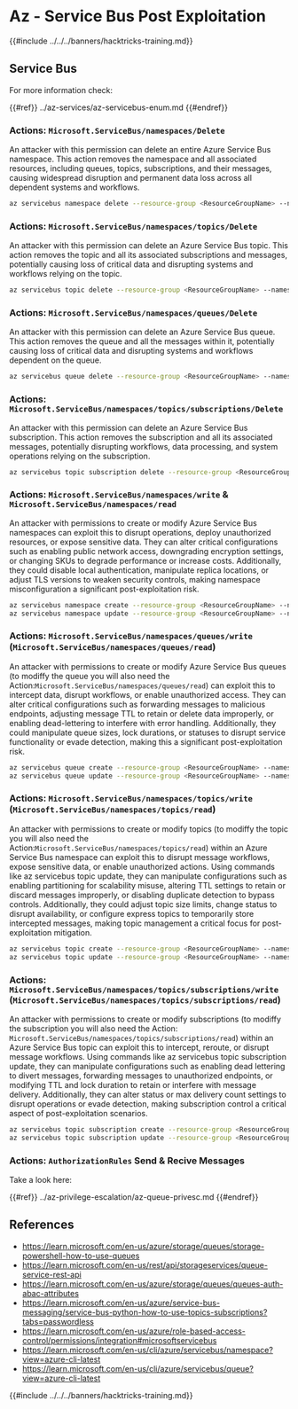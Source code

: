 # Az - Service Bus Post Exploitation

{{#include ../../../banners/hacktricks-training.md}}

## Service Bus

For more information check:

{{#ref}}
../az-services/az-servicebus-enum.md
{{#endref}}

### Actions: `Microsoft.ServiceBus/namespaces/Delete`

An attacker with this permission can delete an entire Azure Service Bus namespace. This action removes the namespace and all associated resources, including queues, topics, subscriptions, and their messages, causing widespread disruption and permanent data loss across all dependent systems and workflows.

```bash
az servicebus namespace delete --resource-group <ResourceGroupName> --name <NamespaceName>
```

### Actions: `Microsoft.ServiceBus/namespaces/topics/Delete`

An attacker with this permission can delete an Azure Service Bus topic. This action removes the topic and all its associated subscriptions and messages, potentially causing loss of critical data and disrupting systems and workflows relying on the topic.

```bash
az servicebus topic delete --resource-group <ResourceGroupName> --namespace-name <NamespaceName> --name <TopicName>
```

### Actions: `Microsoft.ServiceBus/namespaces/queues/Delete`

An attacker with this permission can delete an Azure Service Bus queue. This action removes the queue and all the messages within it, potentially causing loss of critical data and disrupting systems and workflows dependent on the queue.

```bash
az servicebus queue delete --resource-group <ResourceGroupName> --namespace-name <NamespaceName> --name <QueueName>
```

### Actions: `Microsoft.ServiceBus/namespaces/topics/subscriptions/Delete`

An attacker with this permission can delete an Azure Service Bus subscription. This action removes the subscription and all its associated messages, potentially disrupting workflows, data processing, and system operations relying on the subscription.

```bash
az servicebus topic subscription delete --resource-group <ResourceGroupName> --namespace-name <NamespaceName> --topic-name <TopicName> --name <SubscriptionName>
```

### Actions: `Microsoft.ServiceBus/namespaces/write` & `Microsoft.ServiceBus/namespaces/read`

An attacker with permissions to create or modify Azure Service Bus namespaces can exploit this to disrupt operations, deploy unauthorized resources, or expose sensitive data. They can alter critical configurations such as enabling public network access, downgrading encryption settings, or changing SKUs to degrade performance or increase costs. Additionally, they could disable local authentication, manipulate replica locations, or adjust TLS versions to weaken security controls, making namespace misconfiguration a significant post-exploitation risk.

```bash
az servicebus namespace create --resource-group <ResourceGroupName> --name <NamespaceName> --location <Location>
az servicebus namespace update --resource-group <ResourceGroupName> --name <NamespaceName> --tags <Key=Value>
```

### Actions: `Microsoft.ServiceBus/namespaces/queues/write` (`Microsoft.ServiceBus/namespaces/queues/read`)

An attacker with permissions to create or modify Azure Service Bus queues (to modiffy the queue you will also need the Action:`Microsoft.ServiceBus/namespaces/queues/read`) can exploit this to intercept data, disrupt workflows, or enable unauthorized access. They can alter critical configurations such as forwarding messages to malicious endpoints, adjusting message TTL to retain or delete data improperly, or enabling dead-lettering to interfere with error handling. Additionally, they could manipulate queue sizes, lock durations, or statuses to disrupt service functionality or evade detection, making this a significant post-exploitation risk.

```bash
az servicebus queue create --resource-group <ResourceGroupName> --namespace-name <NamespaceName> --name <QueueName>
az servicebus queue update --resource-group <ResourceGroupName> --namespace-name <NamespaceName> --name <QueueName>
```

### Actions: `Microsoft.ServiceBus/namespaces/topics/write` (`Microsoft.ServiceBus/namespaces/topics/read`)

An attacker with permissions to create or modify topics (to modiffy the topic you will also need the Action:`Microsoft.ServiceBus/namespaces/topics/read`) within an Azure Service Bus namespace can exploit this to disrupt message workflows, expose sensitive data, or enable unauthorized actions. Using commands like az servicebus topic update, they can manipulate configurations such as enabling partitioning for scalability misuse, altering TTL settings to retain or discard messages improperly, or disabling duplicate detection to bypass controls. Additionally, they could adjust topic size limits, change status to disrupt availability, or configure express topics to temporarily store intercepted messages, making topic management a critical focus for post-exploitation mitigation.

```bash
az servicebus topic create --resource-group <ResourceGroupName> --namespace-name <NamespaceName> --name <TopicName>
az servicebus topic update --resource-group <ResourceGroupName> --namespace-name <NamespaceName> --name <TopicName>
```

### Actions: `Microsoft.ServiceBus/namespaces/topics/subscriptions/write` (`Microsoft.ServiceBus/namespaces/topics/subscriptions/read`)

An attacker with permissions to create or modify subscriptions (to modiffy the subscription you will also need the Action: `Microsoft.ServiceBus/namespaces/topics/subscriptions/read`) within an Azure Service Bus topic can exploit this to intercept, reroute, or disrupt message workflows. Using commands like az servicebus topic subscription update, they can manipulate configurations such as enabling dead lettering to divert messages, forwarding messages to unauthorized endpoints, or modifying TTL and lock duration to retain or interfere with message delivery. Additionally, they can alter status or max delivery count settings to disrupt operations or evade detection, making subscription control a critical aspect of post-exploitation scenarios.

```bash
az servicebus topic subscription create --resource-group <ResourceGroupName> --namespace-name <NamespaceName> --topic-name <TopicName> --name <SubscriptionName>
az servicebus topic subscription update --resource-group <ResourceGroupName> --namespace-name <NamespaceName> --topic-name <TopicName> --name <SubscriptionName>
```

### Actions: `AuthorizationRules` Send & Recive Messages

Take a look here:

{{#ref}}
../az-privilege-escalation/az-queue-privesc.md
{{#endref}}

## References

- https://learn.microsoft.com/en-us/azure/storage/queues/storage-powershell-how-to-use-queues
- https://learn.microsoft.com/en-us/rest/api/storageservices/queue-service-rest-api
- https://learn.microsoft.com/en-us/azure/storage/queues/queues-auth-abac-attributes
- https://learn.microsoft.com/en-us/azure/service-bus-messaging/service-bus-python-how-to-use-topics-subscriptions?tabs=passwordless
- https://learn.microsoft.com/en-us/azure/role-based-access-control/permissions/integration#microsoftservicebus
- https://learn.microsoft.com/en-us/cli/azure/servicebus/namespace?view=azure-cli-latest
- https://learn.microsoft.com/en-us/cli/azure/servicebus/queue?view=azure-cli-latest

{{#include ../../../banners/hacktricks-training.md}}
